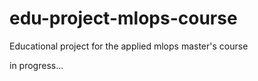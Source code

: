# edu-project-mlops-course

Educational project for the applied mlops master's course

in progress...
